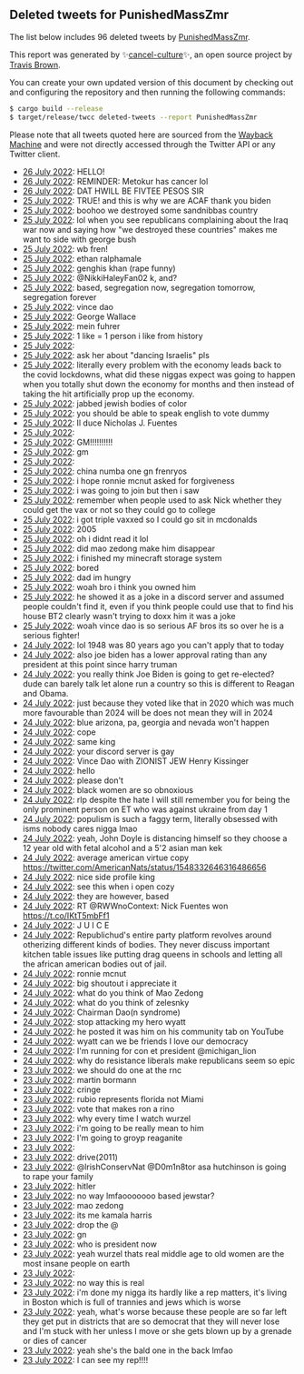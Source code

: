 ## Deleted tweets for PunishedMassZmr

The list below includes 96 deleted tweets by
[PunishedMassZmr](https://twitter.com/PunishedMassZmr).



This report was generated by ✨[cancel-culture](https://github.com/travisbrown/cancel-culture)✨,
an open source project by [Travis Brown](https://twitter.com/travisbrown).

You can create your own updated version of this document by checking out and configuring the
repository and then running the following commands:

```bash
$ cargo build --release
$ target/release/twcc deleted-tweets --report PunishedMassZmr
```

Please note that all tweets quoted here are sourced from the
[Wayback Machine](https://web.archive.org) and were not directly accessed through the Twitter API or
any Twitter client.

* [26 July 2022](https://web.archive.org/web/20220726023107/https://twitter.com/PunishedMassZmr/status/1551739828617748483): HELLO! <!--1551739828617748483-->
* [26 July 2022](https://web.archive.org/web/20220726021653/https://twitter.com/PunishedMassZmr/status/1551733779064135680): REMINDER: Metokur has cancer lol <!--1551733779064135680-->
* [26 July 2022](https://web.archive.org/web/20220726013952/https://twitter.com/PunishedMassZmr/status/1551732602264080384): DAT HWILL BE FIVTEE PESOS SIR <!--1551732602264080384-->
* [25 July 2022](https://web.archive.org/web/20220725222849/https://twitter.com/PunishedMassZmr/status/1551695646675144706): TRUE! and this is why we are ACAF thank you biden <!--1551695646675144706-->
* [25 July 2022](https://web.archive.org/web/20220726012928/https://twitter.com/PunishedMassZmr/status/1551694009495883777): boohoo we destroyed some sandnibbas country <!--1551694144673824768-->
* [25 July 2022](https://web.archive.org/web/20220726012928/https://twitter.com/PunishedMassZmr/status/1551694009495883777): lol when you see republicans complaining about the Iraq war now and saying how "we destroyed these countries" makes me want to side with george bush <!--1551694009495883777-->
* [25 July 2022](https://web.archive.org/web/20220726025556/https://twitter.com/PunishedMassZmr/status/1551692988526600193): wb fren! <!--1551692988526600193-->
* [25 July 2022](https://web.archive.org/web/20220725220917/https://twitter.com/PunishedMassZmr/status/1551690648058839045): ethan ralphamale <!--1551690648058839045-->
* [25 July 2022](https://web.archive.org/web/20220725220753/https://twitter.com/PunishedMassZmr/status/1551690427656437764): genghis khan (rape funny) <!--1551690427656437764-->
* [25 July 2022](https://web.archive.org/web/20220725215845/https://twitter.com/PunishedMassZmr/status/1551688431343992833): @NikkiHaleyFan02 k, and? <!--1551688431343992833-->
* [25 July 2022](https://web.archive.org/web/20220725215353/https://twitter.com/PunishedMassZmr/status/1551687133731196935): based, segregation now, segregation tomorrow, segregation forever <!--1551687133731196935-->
* [25 July 2022](https://web.archive.org/web/20220725212618/https://twitter.com/PunishedMassZmr/status/1551679887748087809): vince dao <!--1551679887748087809-->
* [25 July 2022](https://web.archive.org/web/20220725212328/https://twitter.com/PunishedMassZmr/status/1551678804434866176): George Wallace <!--1551679509744713728-->
* [25 July 2022](https://web.archive.org/web/20220725212328/https://twitter.com/PunishedMassZmr/status/1551678804434866176): mein fuhrer <!--1551679206609788929-->
* [25 July 2022](https://web.archive.org/web/20220725212328/https://twitter.com/PunishedMassZmr/status/1551678804434866176): 1 like = 1 person i like from history <!--1551678804434866176-->
* [25 July 2022](https://web.archive.org/web/20220725205722/https://twitter.com/PunishedMassZmr/status/1551672723465805828):  <!--1551672723465805828-->
* [25 July 2022](https://web.archive.org/web/20220725204304/https://twitter.com/PunishedMassZmr/status/1551669190771281925): ask her about "dancing Israelis" pls <!--1551669190771281925-->
* [25 July 2022](https://web.archive.org/web/20220725181056/https://twitter.com/PunishedMassZmr/status/1551631016649003009): literally every problem with the economy leads back to the covid lockdowns, what did these niggas expect was going to happen when you totally shut down the economy for months and then instead of taking the hit artificially prop up the economy. <!--1551631016649003009-->
* [25 July 2022](https://web.archive.org/web/20220725174842/https://twitter.com/PunishedMassZmr/status/1551625240299585537): jabbed jewish bodies of color <!--1551625240299585537-->
* [25 July 2022](https://web.archive.org/web/20220726031413/https://twitter.com/PunishedMassZmr/status/1551602666534469637): you should be able to speak english to vote dummy <!--1551602666534469637-->
* [25 July 2022](https://web.archive.org/web/20220725160214/https://twitter.com/PunishedMassZmr/status/1551598496054235137): Il duce Nicholas J. Fuentes <!--1551598496054235137-->
* [25 July 2022](https://web.archive.org/web/20220725133653/https://twitter.com/PunishedMassZmr/status/1551561977763340289):  <!--1551561977763340289-->
* [25 July 2022](https://web.archive.org/web/20220725132040/https://twitter.com/PunishedMassZmr/status/1551557782746316810): GM!!!!!!!!!! <!--1551557782746316810-->
* [25 July 2022](https://web.archive.org/web/20220725214546/https://twitter.com/PunishedMassZmr/status/1551557694594621441): gm <!--1551557694594621441-->
* [25 July 2022](https://web.archive.org/web/20220725131434/https://twitter.com/PunishedMassZmr/status/1551556238185463809):  <!--1551556238185463809-->
* [25 July 2022](https://web.archive.org/web/20220725033223/https://twitter.com/PunishedMassZmr/status/1551409880300503043): china numba one gn frenryos <!--1551409880300503043-->
* [25 July 2022](https://web.archive.org/web/20220725170452/https://twitter.com/PunishedMassZmr/status/1551402827582406656): i hope ronnie mcnut asked for forgiveness <!--1551402827582406656-->
* [25 July 2022](https://web.archive.org/web/20220725173446/https://twitter.com/PunishedMassZmr/status/1551400988145336327): i was going to join but then i saw <!--1551400988145336327-->
* [25 July 2022](https://web.archive.org/web/20220725025636/https://twitter.com/PunishedMassZmr/status/1551400846012960768): remember when people used to ask Nick whether they could get the vax or not so they could go to college <!--1551400846012960768-->
* [25 July 2022](https://web.archive.org/web/20220726004102/https://twitter.com/PunishedMassZmr/status/1551400356415946754): i got triple vaxxed so I could go sit in mcdonalds <!--1551400356415946754-->
* [25 July 2022](https://web.archive.org/web/20220725024847/https://twitter.com/PunishedMassZmr/status/1551398682435719169): 2005 <!--1551398682435719169-->
* [25 July 2022](https://web.archive.org/web/20220725024731/https://twitter.com/PunishedMassZmr/status/1551398562914779136): oh i didnt read it lol <!--1551398562914779136-->
* [25 July 2022](https://web.archive.org/web/20220725024549/https://twitter.com/PunishedMassZmr/status/1551398154951704577): did mao zedong make him disappear <!--1551398154951704577-->
* [25 July 2022](https://web.archive.org/web/20220725124422/https://twitter.com/PunishedMassZmr/status/1551397359443124229): i finished my minecraft storage system <!--1551397359443124229-->
* [25 July 2022](https://web.archive.org/web/20220725023157/https://twitter.com/PunishedMassZmr/status/1551394615047163904): bored <!--1551394615047163904-->
* [25 July 2022](https://web.archive.org/web/20220725021114/https://twitter.com/PunishedMassZmr/status/1551389475917467648): dad im hungry <!--1551389475917467648-->
* [25 July 2022](https://web.archive.org/web/20220726022035/https://twitter.com/PunishedMassZmr/status/1551386144956358657): woah bro i think you owned him <!--1551386144956358657-->
* [25 July 2022](https://web.archive.org/web/20220726023809/https://twitter.com/PunishedMassZmr/status/1551380923995783171): he showed it as a joke in a discord server and assumed people couldn't find it, even if you think people could use that to find his house BT2 clearly wasn't trying to doxx him it was a joke <!--1551380923995783171-->
* [25 July 2022](https://web.archive.org/web/20220725160407/https://twitter.com/PunishedMassZmr/status/1551379442462855168): woah vince dao is so serious AF bros its so over he is a serious fighter! <!--1551379442462855168-->
* [24 July 2022](https://web.archive.org/web/20220725000037/https://twitter.com/PunishedMassZmr/status/1551356453826478084): lol 1948 was 80 years ago you can't apply that to today <!--1551356453826478084-->
* [24 July 2022](https://web.archive.org/web/20220725013826/https://twitter.com/PunishedMassZmr/status/1551355682728951809): also joe biden has a lower approval rating than any president at this point since harry truman <!--1551356212079460352-->
* [24 July 2022](https://web.archive.org/web/20220725013826/https://twitter.com/PunishedMassZmr/status/1551355682728951809): you really think Joe Biden is going to get re-elected? dude can barely talk let alone run a country so this is different to Reagan and Obama. <!--1551355682728951809-->
* [24 July 2022](https://web.archive.org/web/20220725220042/https://twitter.com/PunishedMassZmr/status/1551354691841302528): just because they voted like that in 2020 which was much more favourable than 2024 will be does not mean they will in 2024 <!--1551354691841302528-->
* [24 July 2022](https://web.archive.org/web/20220724235227/https://twitter.com/PunishedMassZmr/status/1551354303939596289): blue arizona, pa, georgia and nevada won't happen <!--1551354303939596289-->
* [24 July 2022](https://web.archive.org/web/20220724235227/https://twitter.com/PunishedMassZmr/status/1551354303939596289): cope <!--1551353779429179401-->
* [24 July 2022](https://web.archive.org/web/20220724234814/https://twitter.com/PunishedMassZmr/status/1551353513208434690): same king <!--1551353513208434690-->
* [24 July 2022](https://web.archive.org/web/20220724234651/https://twitter.com/PunishedMassZmr/status/1551352893273423872): your discord server is gay <!--1551352893273423872-->
* [24 July 2022](https://web.archive.org/web/20220725125940/https://twitter.com/PunishedMassZmr/status/1551349591919960065): Vince Dao with ZIONIST JEW Henry Kissinger <!--1551349591919960065-->
* [24 July 2022](https://web.archive.org/web/20220725030128/https://twitter.com/PunishedMassZmr/status/1551345773786300416): hello <!--1551345773786300416-->
* [24 July 2022](https://web.archive.org/web/20220724224612/https://twitter.com/PunishedMassZmr/status/1551328510303674377): please don't <!--1551328510303674377-->
* [24 July 2022](https://web.archive.org/web/20220724211620/https://twitter.com/PunishedMassZmr/status/1551315261004947457): black women are so obnoxious <!--1551315261004947457-->
* [24 July 2022](https://web.archive.org/web/20220724211319/https://twitter.com/PunishedMassZmr/status/1551314431157624832): rlp despite the hate I will still remember you for being the only prominent person on ET who was against ukraine from day 1 <!--1551314431157624832-->
* [24 July 2022](https://web.archive.org/web/20220725221238/https://twitter.com/PunishedMassZmr/status/1551310919803731968): populism is such a faggy term, literally obsessed with isms nobody cares nigga lmao <!--1551310919803731968-->
* [24 July 2022](https://web.archive.org/web/20220724205809/https://twitter.com/PunishedMassZmr/status/1551310394945404929): yeah, John Doyle is distancing himself so they choose a 12 year old with fetal alcohol and a 5'2 asian man kek <!--1551310394945404929-->
* [24 July 2022](https://web.archive.org/web/20220724235150/https://twitter.com/PunishedMassZmr/status/1551302493581230081): average american virtue copy https://twitter.com/AmericanNats/status/1548332646316486656 <!--1551302493581230081-->
* [24 July 2022](https://web.archive.org/web/20220724205809/https://twitter.com/PunishedMassZmr/status/1551310394945404929): nice side profile king <!--1551300558593613824-->
* [24 July 2022](https://web.archive.org/web/20220724201307/https://twitter.com/PunishedMassZmr/status/1551299307101356032): see this when i open cozy <!--1551299307101356032-->
* [24 July 2022](https://web.archive.org/web/20220724193913/https://twitter.com/PunishedMassZmr/status/1551290788511883269): they are however, based <!--1551290788511883269-->
* [24 July 2022](https://web.archive.org/web/20220724161005/https://twitter.com/PunishedMassZmr/status/1551238298638729218): RT @RWWnoContext: Nick Fuentes won https://t.co/IKtT5mbFf1 <!--1551238298638729218-->
* [24 July 2022](https://web.archive.org/web/20220724160021/https://twitter.com/PunishedMassZmr/status/1551235465835171840): J U I C E <!--1551235465835171840-->
* [24 July 2022](https://web.archive.org/web/20220724024058/https://twitter.com/PunishedMassZmr/status/1551034391115300864): Republichud's entire party platform revolves around otherizing different kinds of bodies. They never discuss important kitchen table issues like putting drag queens in schools and letting all the african american bodies out of jail. <!--1551034391115300864-->
* [24 July 2022](https://web.archive.org/web/20220724164643/https://twitter.com/PunishedMassZmr/status/1551032737171226626): ronnie mcnut <!--1551032737171226626-->
* [24 July 2022](https://web.archive.org/web/20220724022133/https://twitter.com/PunishedMassZmr/status/1551029333619351554): big shoutout i appreciate it <!--1551029333619351554-->
* [24 July 2022](https://web.archive.org/web/20220724020557/https://twitter.com/PunishedMassZmr/status/1551025200203980800): what do you think of Mao Zedong <!--1551025200203980800-->
* [24 July 2022](https://web.archive.org/web/20220724020557/https://twitter.com/PunishedMassZmr/status/1551025200203980800): what do you think of zelesnky <!--1551024636443480066-->
* [24 July 2022](https://web.archive.org/web/20220724015943/https://twitter.com/PunishedMassZmr/status/1551024175363530758): Chairman Dao(n syndrome) <!--1551024175363530758-->
* [24 July 2022](https://web.archive.org/web/20220724013522/https://twitter.com/PunishedMassZmr/status/1551017903700549637): stop attacking my hero wyatt <!--1551017903700549637-->
* [24 July 2022](https://web.archive.org/web/20220724013403/https://twitter.com/PunishedMassZmr/status/1551017716831719425): he posted it was him on his community tab on YouTube <!--1551017716831719425-->
* [24 July 2022](https://web.archive.org/web/20220724013358/https://twitter.com/PunishedMassZmr/status/1551017499134664705): wyatt can we be friends I love our democracy <!--1551017499134664705-->
* [24 July 2022](https://web.archive.org/web/20220725175002/https://twitter.com/PunishedMassZmr/status/1551012624913006593): I'm running for con et president @michigan_lion <!--1551012624913006593-->
* [24 July 2022](https://web.archive.org/web/20220724005422/https://twitter.com/PunishedMassZmr/status/1551007618776403968): why do resistance liberals make republicans seem so epic <!--1551007618776403968-->
* [23 July 2022](https://web.archive.org/web/20220724002240/https://twitter.com/PunishedMassZmr/status/1550989792762101761): we should do one at the rnc <!--1550989792762101761-->
* [23 July 2022](https://web.archive.org/web/20220723234342/https://twitter.com/PunishedMassZmr/status/1550989161263407105): martin bormann <!--1550989161263407105-->
* [23 July 2022](https://web.archive.org/web/20220723233044/https://twitter.com/PunishedMassZmr/status/1550986649902931968): cringe <!--1550986649902931968-->
* [23 July 2022](https://web.archive.org/web/20220724011239/https://twitter.com/PunishedMassZmr/status/1550986079850958850): rubio represents florida not Miami <!--1550986079850958850-->
* [23 July 2022](https://web.archive.org/web/20220723231723/https://twitter.com/PunishedMassZmr/status/1550983348620853250): vote that makes ron a rino <!--1550983348620853250-->
* [23 July 2022](https://web.archive.org/web/20220724194648/https://twitter.com/PunishedMassZmr/status/1550982907258363905): why every time I watch wurzel <!--1550982907258363905-->
* [23 July 2022](https://web.archive.org/web/20220723231458/https://twitter.com/PunishedMassZmr/status/1550982725120757761): i'm going to be really mean to him <!--1550982725120757761-->
* [23 July 2022](https://web.archive.org/web/20220723231440/https://twitter.com/PunishedMassZmr/status/1550982445918572548): I'm going to groyp reaganite <!--1550982445918572548-->
* [23 July 2022](https://web.archive.org/web/20220723231414/https://twitter.com/PunishedMassZmr/status/1550982108918824960):  <!--1550982108918824960-->
* [23 July 2022](https://web.archive.org/web/20220723231205/https://twitter.com/PunishedMassZmr/status/1550981464526934020): drive(2011) <!--1550981464526934020-->
* [23 July 2022](https://web.archive.org/web/20220723230725/https://twitter.com/PunishedMassZmr/status/1550980936124211208): @lrishConservNat @D0m1n8tor asa hutchinson is going to rape your family <!--1550980936124211208-->
* [23 July 2022](https://web.archive.org/web/20220723230042/https://twitter.com/PunishedMassZmr/status/1550979205529214977): hitler <!--1550979205529214977-->
* [23 July 2022](https://web.archive.org/web/20220723225553/https://twitter.com/PunishedMassZmr/status/1550977887196561409): no way lmfaooooooo based jewstar? <!--1550977887196561409-->
* [23 July 2022](https://web.archive.org/web/20220723225526/https://twitter.com/PunishedMassZmr/status/1550977645545984001): mao zedong <!--1550977645545984001-->
* [23 July 2022](https://web.archive.org/web/20220724024239/https://twitter.com/PunishedMassZmr/status/1550977110679982082): its me kamala harris <!--1550977110679982082-->
* [23 July 2022](https://web.archive.org/web/20220725210131/https://twitter.com/PunishedMassZmr/status/1550974991184941056): drop the @ <!--1550976185211015168-->
* [23 July 2022](https://web.archive.org/web/20220724014132/https://twitter.com/PunishedMassZmr/status/1550975961079881734): gn <!--1550975961079881734-->
* [23 July 2022](https://web.archive.org/web/20220725210131/https://twitter.com/PunishedMassZmr/status/1550974991184941056): who is president now <!--1550974991184941056-->
* [23 July 2022](https://web.archive.org/web/20220724220933/https://twitter.com/PunishedMassZmr/status/1550974293818966017): yeah wurzel thats real middle age to old women are the most insane people on earth <!--1550974293818966017-->
* [23 July 2022](https://web.archive.org/web/20220723224214/https://twitter.com/PunishedMassZmr/status/1550974022174871553):  <!--1550974022174871553-->
* [23 July 2022](https://web.archive.org/web/20220723223648/https://twitter.com/PunishedMassZmr/status/1550973077743636480): no way this is real <!--1550973077743636480-->
* [23 July 2022](https://web.archive.org/web/20220723223154/https://twitter.com/PunishedMassZmr/status/1550971849416364035): i'm done my nigga its hardly like a rep matters, it's living in Boston which is full of trannies and jews which is worse <!--1550971849416364035-->
* [23 July 2022](https://web.archive.org/web/20220724215612/https://twitter.com/PunishedMassZmr/status/1550970028144689153): yeah, what's worse because these people are so far left they get put in districts that are so democrat that they will never lose and I'm stuck with her unless I move or she gets blown up by a grenade or dies of cancer <!--1550970028144689153-->
* [23 July 2022](https://web.archive.org/web/20220724215612/https://twitter.com/PunishedMassZmr/status/1550970028144689153): yeah she's the bald one in the back lmfao <!--1550967674301194241-->
* [23 July 2022](https://web.archive.org/web/20220724215612/https://twitter.com/PunishedMassZmr/status/1550970028144689153): I can see my rep!!!! <!--1550963847154089984-->
